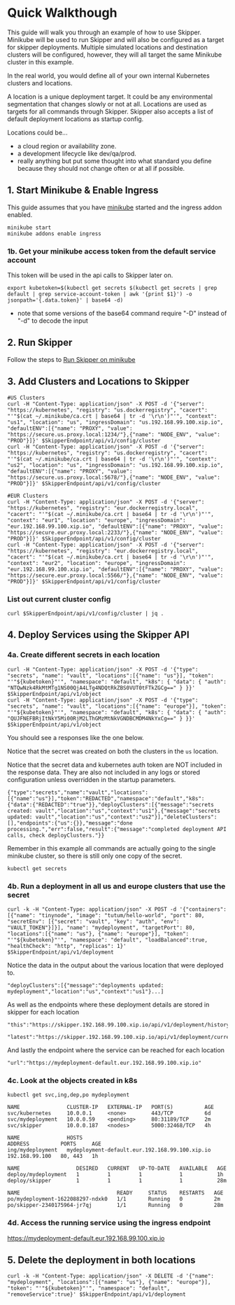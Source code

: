 # Quick Walkthough

This guide will walk you through an example of how to use Skipper. Minikube will be used to run Skipper and will also be configured as a target for skipper deployments. Multiple simulated locations and destination clusters will be configured, however, they will all target the same Minikube cluster in this example.

In the real world, you would define all of your own internal Kubernetes clusters and locations.

A location is a unique deployment target. It could be any environmental segmentation that changes slowly or not at all. Locations are used as targets for all commands through Skipper. Skipper also accepts a list of default deployment locations as startup config.

Locations could be...
- a cloud region or availability zone.
- a development lifecycle like dev/qa/prod.
- really anything but put some thought into what standard you define because they should not change often or at all if possible.

## 1. Start Minikube & Enable Ingress

This guide assumes that you have [minikube](https://kubernetes.io/docs/getting-started-guides/minikube/) started and the ingress addon enabled.

```
minikube start
minikube addons enable ingress
```

### 1b. Get your minikube access token from the default service account

This token will be used in the api calls to Skipper later on.

```
export kubetoken=$(kubectl get secrets $(kubectl get secrets | grep default | grep service-account-token | awk '{print $1}') -o jsonpath='{.data.token}' | base64 -d)
```

- note that some versions of the base64 command require "-D" instead of "-d" to decode the input

## 2. Run Skipper

Follow the steps to [Run Skipper on minikube](../README.md#run-skipper-on-minikube)

## 3. Add Clusters and Locations to Skipper

```
#US Clusters
curl -H "Content-Type: application/json" -X POST -d '{"server": "https://kubernetes", "registry": "us.dockerregistry", "cacert": "'"$(cat ~/.minikube/ca.crt | base64 | tr -d '\r\n')"'", "context": "us1", "location": "us", "ingressDomain": "us.192.168.99.100.xip.io", "defaultENV":[{"name": "PROXY", "value": "https://secure.us.proxy.local:1234/"},{"name": "NODE_ENV", "value": "PROD"}]}' $SkipperEndpoint/api/v1/config/cluster
curl -H "Content-Type: application/json" -X POST -d '{"server": "https://kubernetes", "registry": "us.dockerregistry", "cacert": "'"$(cat ~/.minikube/ca.crt | base64 | tr -d '\r\n')"'", "context": "us2", "location": "us", "ingressDomain": "us.192.168.99.100.xip.io", "defaultENV":[{"name": "PROXY", "value": "https://secure.us.proxy.local:5678/"},{"name": "NODE_ENV", "value": "PROD"}]}' $SkipperEndpoint/api/v1/config/cluster

#EUR Clusters
curl -H "Content-Type: application/json" -X POST -d '{"server": "https://kubernetes", "registry": "eur.dockerregistry.local", "cacert": "'"$(cat ~/.minikube/ca.crt | base64 | tr -d '\r\n')"'", "context": "eur1", "location": "europe", "ingressDomain": "eur.192.168.99.100.xip.io", "defaultENV":[{"name": "PROXY", "value": "https://secure.eur.proxy.local:2233/"},{"name": "NODE_ENV", "value": "PROD"}]}' $SkipperEndpoint/api/v1/config/cluster
curl -H "Content-Type: application/json" -X POST -d '{"server": "https://kubernetes", "registry": "eur.dockerregistry.local", "cacert": "'"$(cat ~/.minikube/ca.crt | base64 | tr -d '\r\n')"'", "context": "eur2", "location": "europe", "ingressDomain": "eur.192.168.99.100.xip.io", "defaultENV":[{"name": "PROXY", "value": "https://secure.eur.proxy.local:5566/"},{"name": "NODE_ENV", "value": "PROD"}]}' $SkipperEndpoint/api/v1/config/cluster
```

### List out current cluster config

```
curl $SkipperEndpoint/api/v1/config/cluster | jq .
```

## 4. Deploy Services using the Skipper API

### 4a. Create different secrets in each location

```
curl -H "Content-Type: application/json" -X POST -d '{"type": "secrets", "name": "vault", "locations":[{"name": "us"}], "token": "'"${kubetoken}"'", "namespace": "default", "k8s": { "data": { "auth": "NTQwNzk4RkMtMTg1NS00QjA4LTg4NDQtRkZBS0VUT0tFTkZGCg==" } }}' $SkipperEndpoint/api/v1/object
curl -H "Content-Type: application/json" -X POST -d '{"type": "secrets", "name": "vault", "locations":[{"name": "europe"}], "token": "'"${kubetoken}"'", "namespace": "default", "k8s": { "data": { "auth": "QUJFNEFBRjItNkY5Mi00RjM2LThGMzMtNkVGNDBCMDM4NkYxCg==" } }}' $SkipperEndpoint/api/v1/object
```

You should see a responses like the one below.

Notice that the secret was created on both the clusters in the `us` location.

Notice that the secret data and kubernetes auth token are NOT included in the response data.
They are also not included in any logs or stored configuration unless overridden in the startup parameters.

```
{"type":"secrets","name":"vault","locations":[{"name":"us"}],"token":"REDACTED","namespace":"default","k8s":{"data":{"REDACTED":"true"}},"deployClusters":[{"message":"secrets created: vault","location":"us","context":"us1"},{"message":"secrets updated: vault","location":"us","context":"us2"}],"deleteClusters":[],"endpoints":{"us":{}},"message":"done processing.","err":false,"result":{"message":"completed deployment API calls, check deployClusters."}}
```

Remember in this example all commands are actually going to the single minikube cluster, so there is still only one copy of the secret.

```
kubectl get secrets
```

### 4b. Run a deployment in all us and europe clusters that use the secret

```
curl -k -H "Content-Type: application/json" -X POST -d '{"containers":[{"name": "tinynode", "image": "tutum/hello-world", "port": 80, "secretEnv": [{"secret": "vault", "key": "auth", "env": "VAULT_TOKEN"}]}], "name": "mydeployment", "targetPort": 80, "locations":[{"name": "us"}, {"name": "europe"}], "token": "'"${kubetoken}"'", "namespace": "default", "loadBalanced":true, "healthCheck": "http", "replicas": 1}' $SkipperEndpoint/api/v1/deployment
```

Notice the data in the output about the various location that were deployed to.

```
"deployClusters":[{"message":"deployments updated: mydeployment","location":"us","context":"us1"}...]
```

As well as the endpoints where these deployment details are stored in skipper for each location

```
"this":"https://skipper.192.168.99.100.xip.io/api/v1/deployment/history.europe.default.deployments_mydeployment.1506035747159"

"latest":"https://skipper.192.168.99.100.xip.io/api/v1/deployment/current.europe.default.deployments_mydeployment"
```

And lastly the endpoint where the service can be reached for each location

```
"url":"https://mydeployment-default.eur.192.168.99.100.xip.io"
```


### 4c. Look at the objects created in k8s

```
kubectl get svc,ing,dep,po mydeployment

NAME               CLUSTER-IP   EXTERNAL-IP   PORT(S)          AGE
svc/kubernetes     10.0.0.1     <none>        443/TCP          6d
svc/mydeployment   10.0.0.59    <pending>     80:31189/TCP     2m
svc/skipper        10.0.0.187   <nodes>       5000:32468/TCP   4h

NAME               HOSTS                                            ADDRESS          PORTS     AGE
ing/mydeployment   mydeployment-default.eur.192.168.99.100.xip.io   192.168.99.100   80, 443   1h

NAME                  DESIRED   CURRENT   UP-TO-DATE   AVAILABLE   AGE
deploy/mydeployment   1         1         1            1           1h
deploy/skipper        1         1         1            1           28m

NAME                               READY     STATUS    RESTARTS   AGE
po/mydeployment-1622088297-ndxk0   1/1       Running   0          2m
po/skipper-2340175964-jr7qj        1/1       Running   0          28m
```

### 4d. Access the running service using the ingress endpoint

https://mydeployment-default.eur.192.168.99.100.xip.io

## 5. Delete the deployment in both locations

```
curl -k -H "Content-Type: application/json" -X DELETE -d '{"name": "mydeployment", "locations":[{"name": "us"}, {"name": "europe"}], "token": "'"${kubetoken}"'", "namespace": "default", "removeService":true}' $SkipperEndpoint/api/v1/deployment
```
